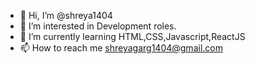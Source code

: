 - 👋 Hi, I’m @shreya1404
- 👀 I’m interested in Development roles.
- 🌱 I’m currently learning HTML,CSS,Javascript,ReactJS
- 📫 How to reach me shreyagarg1404@gmail.com

<!---
shreya1404/shreya1404 is a ✨ special ✨ repository because its `README.md` (this file) appears on your GitHub profile.
You can click the Preview link to take a look at your changes.
--->
